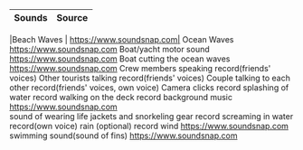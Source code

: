 |Sounds        |                                               Source|
----------------|-----------------------------------------------------|

|Beach Waves    |                                              https://www.soundsnap.com|
Ocean Waves                                                  https://www.soundsnap.com
Boat/yacht motor sound                                       https://www.soundsnap.com
Boat cutting the ocean waves                                 https://www.soundsnap.com
Crew members speaking                                        record(friends' voices)
Other tourists talking                                       record(friends' voices)
Couple talking to each other                                 record(friends' voices, own voice)
Camera clicks                                                record
splashing of water                                           record
walking on the deck                                          record
background music                                             https://www.soundsnap.com  
sound of wearing life jackets and snorkeling gear            record
screaming in water                                           record(own voice)
rain (optional)                                              record
wind                                                         https://www.soundsnap.com
swimming sound(sound of fins)                                https://www.soundsnap.com 
 
